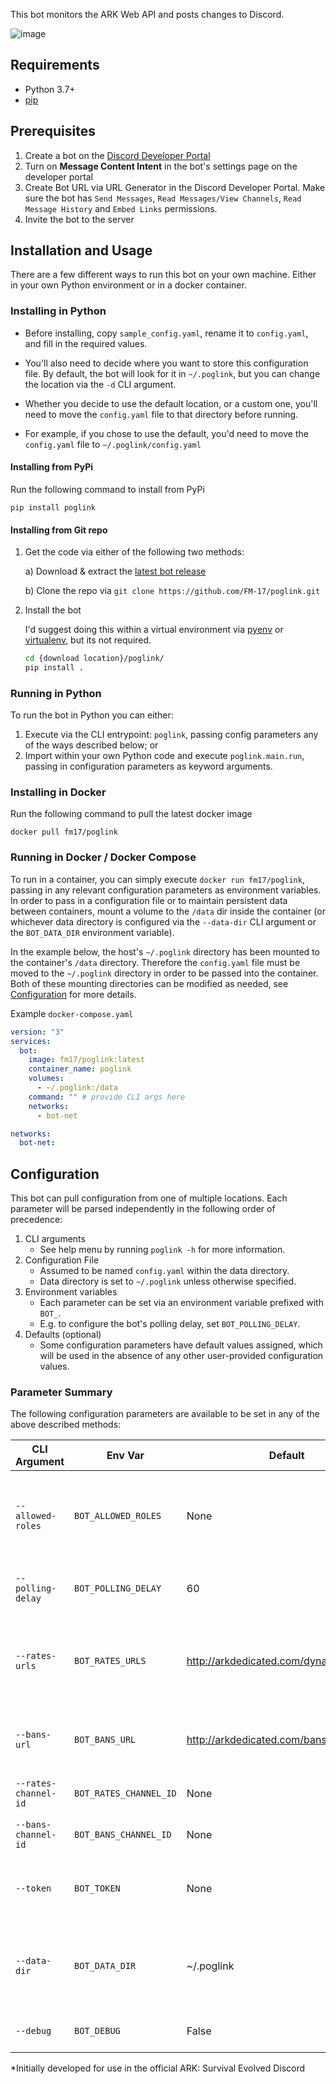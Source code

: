 This bot monitors the ARK Web API and posts changes to Discord.

![image](https://user-images.githubusercontent.com/82160306/143663008-ae44ae7a-4499-4abe-9568-89109f390128.png)

## Requirements
- Python 3.7+
- [pip](https://pip.pypa.io/en/latest/installation/)

## Prerequisites
1. Create a bot on the [Discord Developer Portal](https://discordapp.com/developers/)
2. Turn on **Message Content Intent** in the bot's settings page on the developer portal
3. Create Bot URL via URL Generator in the Discord Developer Portal. Make sure the bot has `Send Messages`, `Read Messages/View Channels`, `Read Message History` and `Embed Links` permissions.
4. Invite the bot to the server

## Installation and Usage
There are a few different ways to run this bot on your own machine. Either in your own Python environment or in a docker container.

### Installing in Python

- Before installing, copy `sample_config.yaml`, rename it to `config.yaml`, and fill in the required values.

- You'll also need to decide where you want to store this configuration file. By default, the bot will look for it in `~/.poglink`, but you can change the location via the `-d` CLI argument. 

- Whether you decide to use the default location, or a custom one, you'll need to move the `config.yaml` file to that directory before running.

- For example, if you chose to use the default, you'd need to move the `config.yaml` file to `~/.poglink/config.yaml`

#### Installing from PyPi

Run the following command to install from PyPi

    pip install poglink
    
#### Installing from Git repo
1. Get the code via either of the following two methods:

    a) Download & extract the [latest bot release](https://github.com/FM-17/poglink/releases/latest)

    b) Clone the repo via `git clone https://github.com/FM-17/poglink.git` 

2. Install the bot
    
    I'd suggest doing this within a virtual environment via [pyenv](https://github.com/pyenv/pyenv) or [virtualenv](https://pypi.org/project/virtualenv/), but its not required.
    ```bash
    cd {download location}/poglink/
    pip install .
    ```

### Running in Python

To run the bot in Python you can either:
1. Execute via the CLI entrypoint: `poglink`, passing config parameters any of the ways described below; or
2. Import within your own Python code and execute `poglink.main.run`, passing in configuration parameters as keyword arguments.

### Installing in Docker
Run the following command to pull the latest docker image
```
docker pull fm17/poglink
```

### Running in Docker / Docker Compose
To run in a container, you can simply execute `docker run fm17/poglink`, passing in any relevant configuration parameters as environment variables. In order to pass in a configuration file or to maintain persistent data between containers, mount a volume to the `/data` dir inside the container (or whichever data directory is configured via the `--data-dir` CLI argument or the `BOT_DATA_DIR` environment variable). 

In the example below, the host's `~/.poglink` directory has been mounted to the container's `/data` directory. Therefore the `config.yaml` file must be moved to the `~/.poglink` directory in order to be passed into the container. Both of these mounting directories can be modified as needed, see [Configuration](#configuration) for more details.

Example `docker-compose.yaml`
```yaml
version: "3"
services:
  bot:
    image: fm17/poglink:latest
    container_name: poglink
    volumes:
      - ~/.poglink:/data
    command: "" # provide CLI args here
    networks:
      - bot-net

networks:
  bot-net:
```

## Configuration
This bot can pull configuration from one of multiple locations. Each parameter will be parsed independently in the following order of precedence:
1. CLI arguments
    - See help menu by running `poglink -h` for more information.
2. Configuration File
    - Assumed to be named `config.yaml` within the data directory.
    - Data directory is set to `~/.poglink` unless otherwise specified.
3. Environment variables
    - Each parameter can be set via an environment variable prefixed with `BOT_`.
    - E.g. to configure the bot's polling delay, set `BOT_POLLING_DELAY`.
4. Defaults (optional)
    - Some configuration parameters have default values assigned, which will be used
    in the absence of any other user-provided configuration values. 


### Parameter Summary
The following configuration parameters are available to be set in any of the above described methods:

| CLI Argument           | Env Var                  | Default                                   | Required | Description                                                          |
| ---------------------- | ------------------------ | ----------------------------------------- | -------- | -------------------------------------------------------------------- |
| `--allowed-roles`      | `BOT_ALLOWED_ROLES`      | None                                      | No       | Roles permitted to use bot commands (comma-separated list)           |
| `--polling-delay`      | `BOT_POLLING_DELAY`      | 60                                        | No       | Delay between each API check                                         |
| `--rates-urls`         | `BOT_RATES_URLS`         | http://arkdedicated.com/dynamicconfig.ini | No       | API endpoint to check for server rates (comma-separated list)        |
| `--bans-url`           | `BOT_BANS_URL`           | http://arkdedicated.com/bansummary.txt    | No       | API endpoint to check for a ban summary                              |
| `--rates-channel-id`   | `BOT_RATES_CHANNEL_ID`   | None                                      | Yes      | Channel ID to post rates in                                          |
| `--bans-channel-id`    | `BOT_BANS_CHANNEL_ID`    | None                                      | Yes      | Channel ID to post ban summary in                                    |
| `--token `             | `BOT_TOKEN`              | None                                      | Yes      | Bot token (from Discord Developer Portal)                            |
| `--data-dir`           | `BOT_DATA_DIR`           | ~/.poglink                        | No       | Directory that will contain bot data, such as the `config.yaml` file |
| `--debug`              | `BOT_DEBUG`              | False                                     | No       | Enables debug logging                                                |

 *Initially developed for use in the official ARK: Survival Evolved Discord 